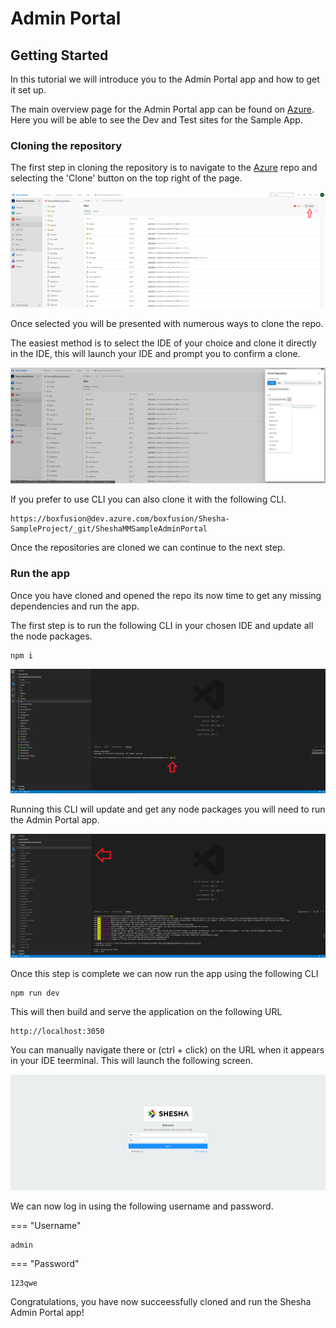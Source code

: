 # Admin Portal

## Getting Started

In this tutorial we will introduce you to the Admin Portal app and how to get it set up. 

The main overview page for the Admin Portal app can be found on [Azure](https://dev.azure.com/boxfusion/Shesha-SampleProject). Here you will be able to see the Dev and Test sites for the Sample App.

### Cloning the repository

The first step in cloning the repository is to navigate to the [Azure](https://dev.azure.com/boxfusion/Shesha-SampleProject/_git/SheshaMMSampleAdminPortal) repo and selecting the 'Clone' button on the top right of the page.

![Admin-Portal-Clone screenshot](https://github.com/Boxfusion/shesha-docs/blob/main/docs/assets/Admin-Portal-Clone.PNG?raw=true) 

Once selected you will be presented with numerous ways to clone the repo. 

The easiest method is to select the IDE of your choice and clone it directly in the IDE, this will launch your IDE and prompt you to confirm a clone. 

![admin-portal-select-ide screenshot](https://github.com/Boxfusion/shesha-docs/blob/main/docs/assets/admin-portal-select-ide.PNG?raw=true)

If you prefer to use CLI you can also clone it with the following CLI.

``` shell
https://boxfusion@dev.azure.com/boxfusion/Shesha-SampleProject/_git/SheshaMMSampleAdminPortal
```

Once the repositories are cloned we can continue to the next step.

### Run the app

Once you have cloned and opened the repo its now time to get any missing dependencies and run the app. 

The first step is to run the following CLI in your chosen IDE and update all the node packages. 

``` shell
npm i
```

![admin-portal-cli-npm screenshot](https://github.com/Boxfusion/shesha-docs/blob/main/docs/assets/admin-portal-cli-npm.PNG?raw=true)

Running this CLI will update and get any node packages you will need to run the Admin Portal app.

![admin-portal-cli-npm-packages screenshot](https://github.com/Boxfusion/shesha-docs/blob/main/docs/assets/admin-portal-cli-npm-packages.PNG?raw=true)

Once this step is complete we can now run the app using the following CLI

``` shell
npm run dev
```

This will then build and serve the application on the following URL

``` shell
http://localhost:3050
```

You can manually navigate there or (ctrl + click) on the URL when it appears in your IDE teerminal. This will launch the following screen.

![admin-portal-welcome-screen screenshot](https://github.com/Boxfusion/shesha-docs/blob/main/docs/assets/admin-portal-welcome-screen.PNG?raw=true)

We can now log in using the following username and password.

=== "Username"
``` shell
admin
```
=== "Password"
``` shell
123qwe
```

Congratulations, you have now succeessfully cloned and run the Shesha Admin Portal app!
